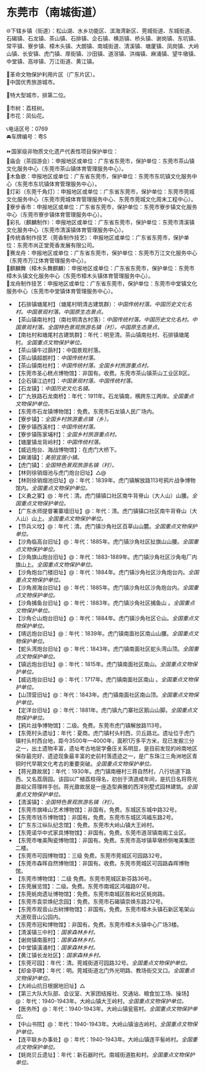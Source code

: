 # 东莞市（南城街道）  
🌐下辖乡镇（街道）：松山湖、水乡功能区、滨海湾新区、莞城街道、东城街道、石碣镇、石龙镇、茶山镇、石排镇、企石镇、横沥镇、桥头镇、谢岗镇、东坑镇、常平镇、寮步镇、樟木头镇、大朗镇、南城街道、清溪镇、塘厦镇、凤岗镇、大岭山镇、长安镇、虎门镇、厚街镇、沙田镇、道滘镇、洪梅镇、麻涌镇、望牛墩镇、中堂镇、高埗镇、万江街道、黄江镇。  
  
🚩革命文物保护利用片区（广东片区）。  
🏅中国优秀旅游城市。  
  
🏅特大型城市，排第二位。  
  
🌳市树：荔枝树。  
🌸市花：凤仙花。  
  
📞电话区号：0769  
🚘车牌编号：粤S  
  
⏩国家级非物质文化遗产代表性项目保护单位：  
🔸庙会（茶园游会）：申报地区或单位：广东省东莞市，保护单位：东莞市茶山镇文化服务中心（东莞市茶山镇体育管理服务中心）。  
🔸木鱼歌：申报地区或单位：广东省东莞市，保护单位：东莞市东坑镇文化服务中心（东莞市东坑镇体育管理服务中心）。  
🔸灯彩（东莞千角灯）：申报地区或单位：广东省东莞市，保护单位：东莞市莞城文化服务中心（东莞市莞城体育管理服务中心、东莞市莞城文化周末工程中心）。  
🔸寮步香市：申报地区或单位：广东省东莞市，保护单位：东莞市寮步镇文化服务中心（东莞市寮步镇体育管理服务中心）。  
🔸彩扎（麒麟制作）：申报地区或单位：广东省东莞市，保护单位：东莞市清溪镇文化服务中心（东莞市清溪镇体育管理服务中心）。  
🔸传统香制作技艺（莞香制作技艺）：申报地区或单位：广东省东莞市，保护单位：东莞市尚正堂莞香发展有限公司。  
🔸赛龙舟：申报地区或单位：广东省东莞市，保护单位：东莞市万江文化服务中心（东莞市万江体育管理服务中心）。  
🔸麒麟舞（樟木头舞麒麟）：申报地区或单位：广东省东莞市，保护单位：东莞市樟木头镇文化服务中心（东莞市樟木头镇体育管理服务中心）。  
🔸龙舟制作技艺：申报地区或单位：广东省东莞市，保护单位：东莞市中堂镇文化服务中心（东莞市中堂镇体育管理服务中心）。    
  
* 【石排镇塘尾村】（塘尾村明清古建筑群）：*中国传统村落。中国历史文化名村。中国景观村落。中国原生态景点。*  
* 【茶山镇南社村】（南社明清古村落）：*中国传统村落。中国历史文化名村。中国景观村落。全国特色景观旅游名镇（村）。中国原生态景点。*  
* 【南社村和塘尾村古建筑群】：年代：明至清。茶山镇南社村、石排镇塘尾村。*全国重点文物保护单位。*  
* 【茶山镇牛过蓢村】：中国景观村落。  
* 【茶山镇超朗村】：*中国传统村落。*  
* 【茶山镇南社村】：*中国传统村落。全国乡村旅游重点村。*  
* 【东莞市圣心糕点博物馆】：非国有。收费。东莞市茶山镇茶山工业区B区。  
* 【企石镇江边村】：*中国景观村落。中国传统村落。*  
* 【石龙镇】：*中国历史文化名镇。*  
* 【广九铁路石龙南桥】：年代：1911年。石龙镇南，横跨东江两岸。*全国重点文物保护单位。*  
* 【东莞市石龙镇博物馆】：免费。东莞市石龙镇人民广场内。  
* 【寮步镇】：*全国乡村旅游重点镇（乡）。*  
* 【寮步镇西溪村】：*中国传统村落。*  
* 【寮步镇陈家埔村】：*全国乡村旅游重点村。*  
* 【塘厦镇龙背岭村】：*中国传统村落。*  
* 【威远炮台、海战博物馆】：在虎门大桥下。  
* 【麻涌镇】：*美丽宜居小镇。*  
* 【虎门镇】：*全国特色景观旅游名镇（村）。*  
* 【林则徐销烟池与虎门炮台旧址】△@
* 【林则徐销烟池旧址】@：年代：1839年。虎门镇解放路113号鸦片战争博物馆内。*全国重点文物保护单位。*  
* 【义勇之冢】@：年代：清。虎门镇镇口社区南牛背脊山（大人山）山腰。*全国重点文物保护单位。*  
* 【广东水师提督署寨墙旧址】@：年代：清。虎门镇镇口社区南牛背脊山（大人山）山上。*全国重点文物保护单位。*  
* 【节兵义坟】@：年代：清。虎门镇沙角社区百草山山麓。*全国重点文物保护单位。*  
* 【沙角临高台旧址】@：年代：1885年。虎门镇沙角社区扯旗山山腰。*全国重点文物保护单位。*  
* 【沙角旗山炮台旧址】@：年代：1883-1889年。虎门镇沙角社区沙角电厂内旗山上。*全国重点文物保护单位。*  
* 【沙角炮台门楼旧址】@：年代：1884年。虎门镇沙角社区沙角炮台内。*全国重点文物保护单位。*  
* 【沙角濒海台旧址】@：年代：1885年。虎门镇沙角社区沙角炮台内。*全国重点文物保护单位。*  
* 【沙角捕鱼台旧址】@：年代：1883年。虎门镇沙角社区捕鱼山 。*全国重点文物保护单位。*  
* 【沙角仑山炮台旧址】@：年代：1884年。虎门镇沙角社区仑山。*全国重点文物保护单位。*  
* 【靖远炮台旧址】@：年代：1839年。虎门镇南面社区南山山腰。*全国重点文物保护单位。*  
* 【蛇头湾炮台旧址】@：年代：1843年。虎门镇南面社区蛇头湾山顶。*全国重点文物保护单位。*  
* 【镇远炮台旧址】@：年代：1815年。虎门镇南面社区南山。*全国重点文物保护单位。*  
* 【威远炮台旧址】@：年代：1717年。虎门镇南面社区南山 。*全国重点文物保护单位。*  
* 【山顶营旧址】@：年代：1843年。虎门镇南面社区南山顶。*全国重点文物保护单位。*  
* 【定洋台旧址】@：年代：1881年。虎门镇九门寨社区鹅山山脚。*全国重点文物保护单位。*  
* 【鸦片战争博物馆】：二级。免费。东莞市虎门镇解放路113号。  
* 【东莞村头遗址】：年代：夏商。虎门镇村头村西，贝丘路北。遗址位于虎门镇村头村西台地，距今3500年—4000年，面积1万多平方米，现已发掘三分之一，出土遗物丰富，遗址考古地层学叠压关系明显，是目前发现的岭南地区保存最完好、遗迹现象最丰富的史前村落遗迹之一，是广东珠江三角洲地区青铜时代早期文化考古的重要突破。*全国重点文物保护单位。*  
* 【蒋光鼐故居】：年代：1930年。虎门镇南栅村三蒋自然村，八行坊道下路西。又名荔荫园。该园以广植荔枝得名，初创于清道咸年间，是抗日名将蒋光鼐祖父蒋理祥手创。蒋光鼐故居是一座造型典雅的西洋别墅式园林建筑。*全国重点文物保护单位。*  
* 【清溪镇】：*全国特色景观旅游名镇（村）。*  
* 【东莞市旗峰山艺术博物馆】：非国有。免费。东城区东城中路32号。  
* 【东莞市钱币博物馆】：非国有。免费。东莞市东城区鸿福东路2号。  
* 【广东东江纵队纪念馆】：免费。东莞市大岭山镇大王岭村。  
* 【东莞诺华中式家具博物馆】：非国有。免费。东莞市道滘镇南阁工业区。  
* 【东莞市唯美陶瓷博物馆】：非国有。免费。东莞市高埗镇草墩桥侧唯美集团二楼。  
* 【东莞市可园博物馆】：三级	免费。东莞市莞城区可园路32号。  
* 【东莞市森晖自然博物馆】：非国有。收费。东莞市莞城区可园路森晖博物馆。  
* 【东莞市博物馆】：二级	免费。东莞市莞城区新芬路36号。  
* 【东莞展览馆】：二级。免费。东莞市南城区鸿福路97号。  
* 【东莞蚝岗遗址博物馆】：免费。东莞市南城区胜和社区蚝岗路。  
* 【东莞市袁崇焕纪念园】：免费。东莞市石碣镇崇焕东路212号。  
* 【东莞市观音山古树博物馆】：非国有。免费。东莞市樟木头镇石新区笔架山大道观音山公园内。  
* 【东莞市冠和博物馆】：非国有。免费。东莞市樟木头镇中心广场3楼。  
* 【清溪镇三中村】：*国家森林乡村。*  
* 【谢岗镇南面村】：*国家森林乡村。*  
* 【中堂镇潢涌村】：*国家森林乡村。*  
* 【黄江镇长龙社区】：*国家森林乡村。*  
* 【东莞可园】：年代：清。莞城街道可园路32号。*全国重点文物保护单位。*  
* 【却金亭碑】：年代：明。莞城街道北门外光明路、教场街交叉口。*全国重点文物保护单位。*  
* 【大岭山抗日根据地旧址】△ 
* 【第三大队大队部、会议室、大家团结报社、交通站、粮食加工场、操场】@：年代：1940-1943年。大岭山镇大王岭村。*全国重点文物保护单位。*  
* 【医务所】@：年代：1940-1943年。大岭山镇瓮窑村。*全国重点文物保护单位。*  
* 【中山书院】@：年代：1940-1943年。大岭山镇油古岭村。*全国重点文物保护单位。*  
* 【连平联乡办事处】@：年代：1940-1943年。大岭山镇连平髻岭村。*全国重点文物保护单位。*  
* 【蚝岗贝丘遗址】：年代：新石器时代。南城街道胜和村。*全国重点文物保护单位。*  